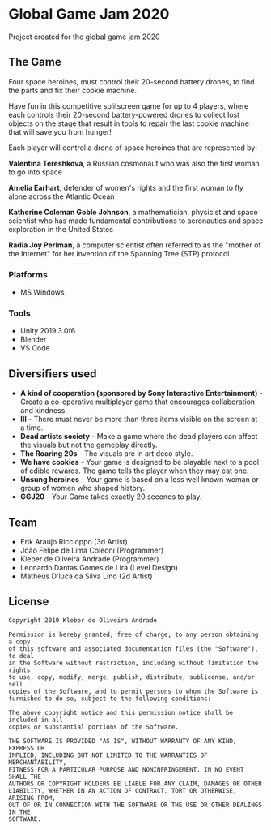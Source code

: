 # Global Game Jam 2020

Project created for the global game jam 2020

## The Game

Four space heroines, must control their 20-second battery drones, to find the parts and fix their cookie machine.

Have fun in this competitive splitscreen game for up to 4 players, where each controls their 20-second battery-powered drones to collect lost objects on the stage that result in tools to repair the last cookie machine that will save you from hunger!

Each player will control a drone of space heroines that are represented by:

**Valentina Tereshkova**, a Russian cosmonaut who was also the first woman to go into space

**Amelia Earhart**, defender of women's rights and the first woman to fly alone across the Atlantic Ocean

**Katherine Coleman Goble Johnson**,  a mathematician, physicist and space scientist who has made fundamental contributions to aeronautics and space exploration in the United States

**Radia Joy Perlman**,  a computer scientist often referred to as the "mother of the Internet" for her invention of the Spanning Tree (STP) protocol


### Platforms 

* MS Windows

### Tools

* Unity 2019.3.0f6
* Blender
* VS Code

## Diversifiers used

* **A kind of cooperation (sponsored by Sony Interactive Entertainment)** - Create a co-operative multiplayer game that encourages collaboration and kindness.
* **III** - There must never be more than three items visible on the screen at a time. 
* **Dead artists society** - Make a game where the dead players can affect the visuals but not the gameplay directly.
* **The Roaring 20s** - The visuals are in art deco style.
* **We have cookies** - Your game is designed to be playable next to a pool of edible rewards. The game tells the player when they may eat one.
* **Unsung heroines** - Your game is based on a less well known woman or group of women who shaped history.
* **GGJ20** - Your Game takes exactly 20 seconds to play.

## Team

* Erik Araújo Riccioppo (3d Artist)
* João Felipe de Lima Coleoni (Programmer)
* Kleber de Oliveira Andrade (Programmer)
* Leonardo Dantas Gomes de Lira (Level Design)
* Matheus D'luca da Silva Lino (2d Artist)

## License

    Copyright 2019 Kleber de Oliveira Andrade
    
    Permission is hereby granted, free of charge, to any person obtaining a copy
    of this software and associated documentation files (the "Software"), to deal
    in the Software without restriction, including without limitation the rights
    to use, copy, modify, merge, publish, distribute, sublicense, and/or sell
    copies of the Software, and to permit persons to whom the Software is
    furnished to do so, subject to the following conditions:
    
    The above copyright notice and this permission notice shall be included in all
    copies or substantial portions of the Software.
    
    THE SOFTWARE IS PROVIDED "AS IS", WITHOUT WARRANTY OF ANY KIND, EXPRESS OR
    IMPLIED, INCLUDING BUT NOT LIMITED TO THE WARRANTIES OF MERCHANTABILITY,
    FITNESS FOR A PARTICULAR PURPOSE AND NONINFRINGEMENT. IN NO EVENT SHALL THE
    AUTHORS OR COPYRIGHT HOLDERS BE LIABLE FOR ANY CLAIM, DAMAGES OR OTHER
    LIABILITY, WHETHER IN AN ACTION OF CONTRACT, TORT OR OTHERWISE, ARISING FROM,
    OUT OF OR IN CONNECTION WITH THE SOFTWARE OR THE USE OR OTHER DEALINGS IN THE
    SOFTWARE.
